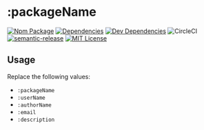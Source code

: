 # :packageName

[![Npm Package](https://img.shields.io/npm/v/:packageName.svg)](https://www.npmjs.com/package/:packageName) [![Dependencies](https://img.shields.io/david/:userName/:packageName.svg?style=flat-square)](https://david-dm.org/alejandroherr/:packageName) [![Dev Dependencies](https://img.shields.io/david/dev/:userName/:packageName.svg?style=flat-square)](https://david-dm.org/alejandroherr/:packageName?type=dev) ![CircleCI](https://img.shields.io/circleci/project/github/:userName/:packageName/master.svg?style=flat-square&logo=circleci) [![semantic-release](https://img.shields.io/badge/%20%20%F0%9F%93%A6%F0%9F%9A%80-semantic--release-e10079.svg?style=flat-square)](https://github.com/semantic-release/semantic-release) [![MIT License](https://img.shields.io/github/license/:userName/:packageName.svg?style=flat-square)](https://github.com/:userName/:packageName/blob/master/LICENSE.md)


## Usage

Replace the following values:

- `:packageName`
- `:userName`
- `:authorName`
- `:email`
- `:description`
